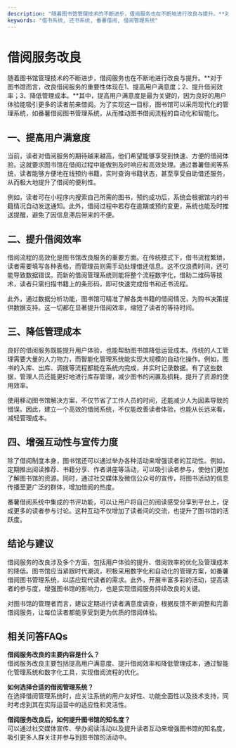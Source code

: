 ```yaml
---
description: "随着图书馆管理技术的不断进步，借阅服务也在不断地进行改良与提升。**对于图书馆而言，改良借阅服务的重要性体现在1、提高用户满意度；2、提升借阅效率；3、降低管理成本。**其中，提高用户满意度是最为关键的，因为良好的用户体验能吸引更多的读者前来借阅。为了实现这一目标，图书馆可以采用现代化的管理系统，如番薯借阅图书管理系统，从而推动图书借阅流程的自动化和智能化。"
keywords: "借书系统, 还书系统, 番薯借阅, 借阅管理系统"
---
```

# 借阅服务改良

随着图书馆管理技术的不断进步，借阅服务也在不断地进行改良与提升。**对于图书馆而言，改良借阅服务的重要性体现在1、提高用户满意度；2、提升借阅效率；3、降低管理成本。**其中，提高用户满意度是最为关键的，因为良好的用户体验能吸引更多的读者前来借阅。为了实现这一目标，图书馆可以采用现代化的管理系统，如番薯借阅图书管理系统，从而推动图书借阅流程的自动化和智能化。

## **一、提高用户满意度**

当前，读者对借阅服务的期待越来越高，他们希望能够享受到快速、方便的借阅体验。这就要求图书馆在借阅过程中能做到及时响应和高效处理。通过番薯借阅等系统，读者能够方便地在线预约书籍，实时查询书籍状态，甚至享受自助借还服务，从而极大地提升了借阅的便利性。

例如，读者可在小程序内搜索自己所需的图书，预约成功后，系统会根据馆内的书籍情况自动发送通知。此外，借阅过程中若存在逾期或预约变更，系统也能及时推送提醒，避免了因信息滞后带来的不便。

## **二、提升借阅效率**

借阅流程的高效化是图书馆改良服务的重要方面。在传统模式下，借书流程繁琐，读者需要填写各种表格，而管理员则需手动处理借还信息。这不仅浪费时间，还可能导致数据错误。而新的借阅管理系统则能将整个流程数字化，借助二维码等技术，读者只需扫描书籍上的条形码，即可快速完成借书和还书流程。

此外，通过数据分析功能，图书馆可精准了解各类书籍的借阅情况，为购书决策提供数据支持。这一切都在显著提升借阅效率，缩短了读者的等待时间。

## **三、降低管理成本**

良好的借阅服务既能提升用户体验，也能帮助图书馆降低运营成本。传统的人工管理需要大量的人力物力，而智能化管理系统能实现大规模的自动化操作。例如，图书的入库、出库、调拨等流程都能在系统内完成，并实时记录数据。有了这些数据，管理人员还能更好地进行库存管理，减少图书的闲置及损耗，提升了资源的使用效率。

使用移动图书馆解决方案，不仅节省了工作人员的时间，还能减少人为因素导致的错误。因此，建立一个高效的借阅系统，不仅能改善读者体验，也能从长远来看，减轻管理成本。

## **四、增强互动性与宣传力度**

除了借阅制度本身，图书馆还可以通过举办各种活动来增强读者的互动性。例如，定期推出阅读推荐、书籍分享、作者讲座等活动，可以吸引读者参与，使他们更加了解图书馆的资源。同时，通过社交媒体及微信公众号的宣传，将图书活动的信息传播至更广泛的群体，增加借阅的热度。

番薯借阅系统中集成的书评功能，可以让用户将自己的阅读感受分享到平台上，促成更多的读者参与讨论。这种互动不仅增加了读者间的交流，也提升了图书馆的活跃度。

## **结论与建议**

借阅服务的改良涉及多个方面，包括用户体验的提升、借阅效率的优化及管理成本的降低。图书馆应当紧跟时代潮流，积极采用数字化和自动化的管理方案，如番薯借阅图书管理系统，以适应现代读者的需求。此外，开展丰富多彩的活动，提高读者的参与度，增强图书馆的影响力，也是实现借阅服务持续改良的关键。

对图书馆的管理者而言，建议定期进行读者满意度调查，根据反馈不断调整和完善借阅服务，让每位读者都能享受到更为优质的借阅体验。

## 相关问答FAQs

**借阅服务改良的主要内容是什么？**  
借阅服务改良主要包括提高用户满意度、提升借阅效率和降低管理成本，通过智能化管理系统和数字化工具，实现借阅流程的优化。

**如何选择合适的借阅管理系统？**  
在选择借阅管理系统时，应关注系统的用户友好性、功能全面性以及技术支持，同时考虑到其在实际运营中的适应性和灵活性。

**借阅服务改良后，如何提升图书馆的知名度？**  
可以通过社交媒体宣传、举办阅读活动以及提升读者互动来增强图书馆的知名度，吸引更多人群关注并参与到图书馆的活动中。
